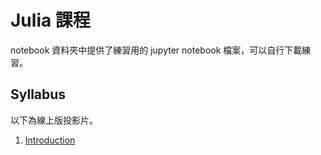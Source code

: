 # Julia 課程

notebook 資料夾中提供了練習用的 jupyter notebook 檔案，可以自行下載練習。

## Syllabus

以下為線上版投影片。

1. [Introduction](https://yuehhua.github.io/julia-programming-and-data-science-2020/1_introduction/)
